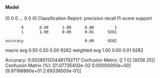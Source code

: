 #### Model
[0 0 0 ... 0 0 0]
Classification Report:
              precision    recall  f1-score   support

           0       0.00      1.00      0.00         1
           1       1.00      0.00      0.01      9281

    accuracy                           0.00      9282
   macro avg       0.50      0.50      0.00      9282
weighted avg       1.00      0.00      0.01      9282

Accuracy: 0.0028011204481792717
Confusion Matrix:
[[   1    0]
 [9256   25]]
Confusion Matrix (%):
[[1.07735402e-02 0.00000000e+00]
 [9.97198880e+01 2.69338505e-01]]

